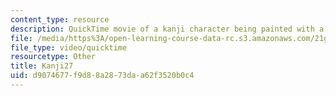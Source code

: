 ```yaml
---
content_type: resource
description: QuickTime movie of a kanji character being painted with a brush.
file: /media/https%3A/open-learning-course-data-rc.s3.amazonaws.com/21g-504-japanese-iv-spring-2009/d9074677f9d88a2873daa62f3520b0c4_Kanji27.mov
file_type: video/quicktime
resourcetype: Other
title: Kanji27
uid: d9074677-f9d8-8a28-73da-a62f3520b0c4
---
```

